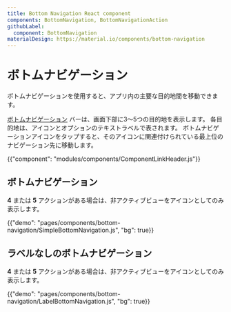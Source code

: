 ```yaml
---
title: Bottom Navigation React component
components: BottomNavigation, BottomNavigationAction
githubLabel:
  component: BottomNavigation
materialDesign: https://material.io/components/bottom-navigation
---
```


# ボトムナビゲーション

<p class="description">ボトムナビゲーションを使用すると、アプリ内の主要な目的地間を移動できます。</p>

[ボトムナビゲーション](https://material.io/design/components/bottom-navigation.html) バーは、画面下部に3〜5つの目的地を表示します。 各目的地は、アイコンとオプションのテキストラベルで表されます。 ボトムナビゲーションアイコンをタップすると、そのアイコンに関連付けられている最上位のナビゲーション先に移動します。

{{"component": "modules/components/ComponentLinkHeader.js"}}

## ボトムナビゲーション

**4** または **5** アクションがある場合は、非アクティブビューをアイコンとしてのみ表示します。

{{"demo": "pages/components/bottom-navigation/SimpleBottomNavigation.js", "bg": true}}

## ラベルなしのボトムナビゲーション

**4** または **5** アクションがある場合は、非アクティブビューをアイコンとしてのみ表示します。

{{"demo": "pages/components/bottom-navigation/LabelBottomNavigation.js", "bg": true}}
